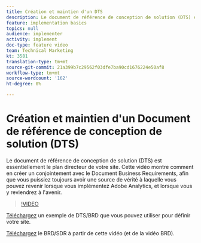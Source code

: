 ```yaml
---
title: Création et maintien d'un DTS
description: Le document de référence de conception de solution (DTS) est essentiellement le plan directeur de votre site. Cette vidéo vous montre comment en créer un, conjointement avec le Document Business Requirements, afin que vous puissiez toujours avoir une source de vérité à laquelle vous pouvez revenir lorsque vous implémentez Adobe Analytics, et lorsque vous y faites référence à l'avenir.
feature: implementation basics
topics: null
audience: implementer
activity: implement
doc-type: feature video
team: Technical Marketing
kt: 3581
translation-type: tm+mt
source-git-commit: 21a399b7c29562f03dfe7ba90cd1676224e50af8
workflow-type: tm+mt
source-wordcount: '162'
ht-degree: 0%

---
```



# Création et maintien d&#39;un Document de référence de conception de solution (DTS)

Le document de référence de conception de solution (DTS) est essentiellement le plan directeur de votre site. Cette vidéo montre comment en créer un conjointement avec le Document Business Requirements, afin que vous puissiez toujours avoir une source de vérité à laquelle vous pouvez revenir lorsque vous implémentez Adobe Analytics, et lorsque vous y reviendrez à l&#39;avenir.

>[!VIDEO](https://video.tv.adobe.com/v/28754/?quality=12)

[Téléchargez](https://analytics.enablementadobe.com/files/brd-sdr-sample-template.xlsx) un exemple de DTS/BRD que vous pouvez utiliser pour définir votre site.

[Téléchargez](https://analytics.enablementadobe.com/files/geometrixx-clothiers-brd-sdr.xlsx) le BRD/SDR à partir de cette vidéo (et de la vidéo [](creating-a-business-requirements-document.md)BRD).
